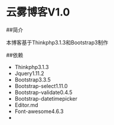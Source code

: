 # 云雾博客V1.0

##简介

本博客基于Thinkphp3.1.3和Bootstrap3制作

##依赖

  * Thinkphp3.1.3
  * Jquery1.11.2
  * Bootstrap3.3.5
  * Bootstrap-select1.11.0
  * Bootstrap-validate0.4.5
  * Bootstrap-datetimepicker
  * Editor.md
  * Font-awesome4.6.3
  * 
